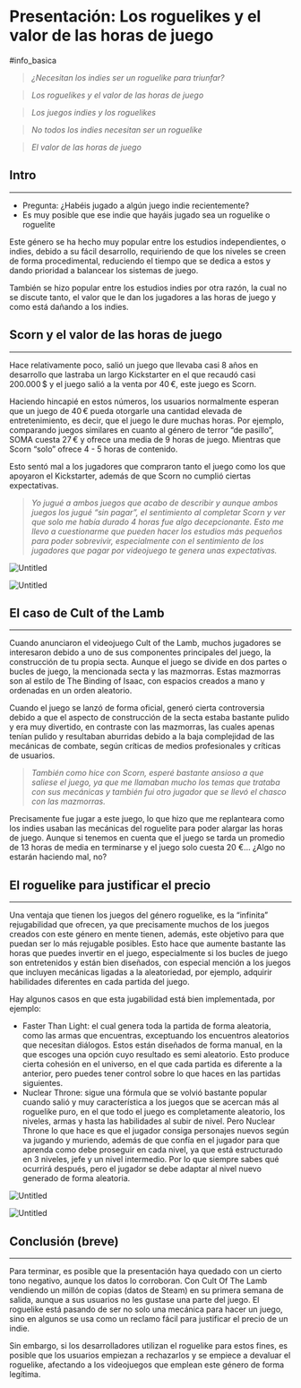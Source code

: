 # Presentación: Los roguelikes y el valor de las horas de juego

#info_basica 

> *¿Necesitan los indies ser un roguelike para triunfar?*
> 

> *Los roguelikes y el valor de las horas de juego*
> 

> *Los juegos indies y los roguelikes*
> 

> *No todos los indies necesitan ser un roguelike*
> 

> *El valor de las horas de juego*
> 

## Intro

---

- Pregunta: ¿Habéis jugado a algún juego indie recientemente?
- Es muy posible que ese indie que hayáis jugado sea un roguelike o roguelite

Este género se ha hecho muy popular entre los estudios independientes, o indies, debido a su fácil desarrollo, requiriendo de que los niveles se creen de forma procedimental, reduciendo el tiempo que se dedica a estos y dando prioridad a balancear los sistemas de juego. 

También se hizo popular entre los estudios indies por otra razón, la cual no se discute tanto, el valor que le dan los jugadores a las horas de juego y como está dañando a los indies. 

## Scorn y el valor de las horas de juego

---

Hace relativamente poco, salió un juego que llevaba casi 8 años en desarrollo que lastraba un largo Kickstarter en el que recaudó casi 200.000 $ y el juego salió a la venta por 40 €, este juego es Scorn. 

Haciendo hincapié en estos números, los usuarios normalmente esperan que un juego de 40 € pueda otorgarle una cantidad elevada de entretenimiento, es decir, que el juego le dure muchas horas. Por ejemplo, comparando juegos similares en cuanto al género de terror “de pasillo”, SOMA cuesta 27 € y ofrece una media de 9 horas de juego. Mientras que Scorn “solo” ofrece 4 - 5 horas de contenido. 

Esto sentó mal a los jugadores que compraron tanto el juego como los que apoyaron el Kickstarter, además de que Scorn no cumplió ciertas expectativas. 

> *Yo jugué a ambos juegos que acabo de describir y aunque ambos juegos los jugué “sin pagar”, el sentimiento al completar Scorn y ver que solo me había durado 4 horas fue algo decepcionante. Esto me llevo a cuestionarme que pueden hacer los estudios más pequeños para poder sobrevivir, especialmente con el sentimiento de los jugadores que pagar por videojuego te genera unas expectativas.*
> 

![Untitled](Info_Basica/Presentación%20Los%20roguelikes%20y%20el%20valor%20de%20las%20horas/Untitled.png)

![Untitled](Untitled%201.png)

## El caso de Cult of the Lamb

---

Cuando anunciaron el videojuego Cult of the Lamb, muchos jugadores se interesaron debido a uno de sus componentes principales del juego, la construcción de tu propia secta. Aunque el juego se divide en dos partes o bucles de juego, la mencionada secta y las mazmorras. Estas mazmorras son al estilo de The Binding of Isaac, con espacios creados a mano y ordenadas en un orden aleatorio. 

Cuando el juego se lanzó de forma oficial, generó cierta controversia debido a que el aspecto de construcción de la secta estaba bastante pulido y era muy divertido, en contraste con las mazmorras, las cuales apenas tenían pulido y resultaban aburridas debido a la baja complejidad de las mecánicas de combate, según críticas de medios profesionales y críticas de usuarios.

> *También como hice con Scorn, esperé bastante ansioso a que saliese el juego, ya que me llamaban mucho los temas que trataba con sus mecánicas y también fui otro jugador que se llevó el chasco con las mazmorras.*
> 

Precisamente fue jugar a este juego, lo que hizo que me replanteara como los indies usaban las mecánicas del roguelite para poder alargar las horas de juego. Aunque si tenemos en cuenta que el juego se tarda un promedio de 13 horas de media en terminarse y el juego solo cuesta 20 €… ¿Algo no estarán haciendo mal, no?

## **El roguelike para justificar el precio**

---

Una ventaja que tienen los juegos del género roguelike, es la “infinita” rejugabilidad que ofrecen, ya que precisamente muchos de los juegos creados con este género en mente tienen, además, este objetivo para que puedan ser lo más rejugable posibles. Esto hace que aumente bastante las horas que puedes invertir en el juego, especialmente si los bucles de juego son entretenidos y están bien diseñados, con especial mención a los juegos que incluyen mecánicas ligadas a la aleatoriedad, por ejemplo, adquirir habilidades diferentes en cada partida del juego.

Hay algunos casos en que esta jugabilidad está bien implementada, por ejemplo: 

- Faster Than Light: el cual genera toda la partida de forma aleatoria, como las armas que encuentras, exceptuando los encuentros aleatorios que necesitan diálogos. Estos están diseñados de forma manual, en la que escoges una opción cuyo resultado es semi aleatorio. Esto produce cierta cohesión en el universo, en el que cada partida es diferente a la anterior, pero puedes tener control sobre lo que haces en las partidas siguientes.
- Nuclear Throne: sigue una fórmula que se volvió bastante popular cuando salió y muy característica a los juegos que se acercan más al roguelike puro, en el que todo el juego es completamente aleatorio, los niveles, armas y hasta las habilidades al subir de nivel. Pero Nuclear Throne lo que hace es que el jugador consiga personajes nuevos según va jugando y muriendo, además de que confía en el jugador para que aprenda como debe proseguir en cada nivel, ya que está estructurado en 3 niveles, jefe y un nivel intermedio. Por lo que siempre sabes qué ocurrirá después, pero el jugador se debe adaptar al nivel nuevo generado de forma aleatoria.
    
    

![Untitled](Untitled%202.png)

![Untitled](Untitled%203.png)

## Conclusión (breve)

---

Para terminar, es posible que la presentación haya quedado con un cierto tono negativo, aunque los datos lo corroboran. Con Cult Of The Lamb vendiendo un millón de copias (datos de Steam) en su primera semana de salida, aunque a sus usuarios no les gustase una parte del juego. El roguelike está pasando de ser no solo una mecánica para hacer un juego, sino en algunos se usa como un reclamo fácil para justificar el precio de un indie. 

Sin embargo, si los desarrolladores utilizan el roguelike para estos fines, es posible que los usuarios empiezan a rechazarlos y se empiece a devaluar el roguelike, afectando a los videojuegos que emplean este género de forma legítima.